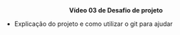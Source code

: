 <center><b>Vídeo 03 de Desafio de projeto</b></center> 

- Explicação do projeto e como utilizar o git para ajudar
